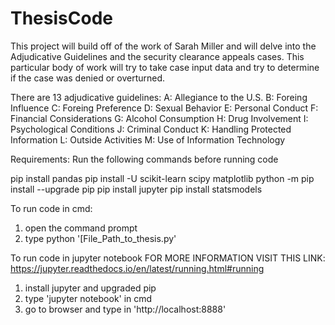 # ThesisCode
This project will build off of the work of Sarah Miller and will delve into the Adjudicative Guidelines and the security clearance appeals cases. This particular body of work will try to take case input data and try to determine if the case was denied or overturned.

There are 13 adjudicative guidelines:
A: Allegiance to the U.S.
B: Foreing Influence
C: Foreing Preference
D: Sexual Behavior
E: Personal Conduct
F: Financial Considerations
G: Alcohol Consumption
H: Drug Involvement
I: Psychological Conditions
J: Criminal Conduct
K: Handling Protected Information
L: Outside Activities
M: Use of Information Technology


Requirements:
Run the following commands before running code

pip install pandas
pip install -U scikit-learn scipy matplotlib
python -m pip install --upgrade pip
pip install jupyter
pip install statsmodels


To run code in cmd:
1. open the command prompt
2. type python '[File_Path_to_thesis.py'

To run code in jupyter notebook
FOR MORE INFORMATION VISIT THIS LINK: https://jupyter.readthedocs.io/en/latest/running.html#running
1. install jupyter and upgraded pip
2. type 'jupyter notebook' in cmd
3. go to browser and type in 'http://localhost:8888'


